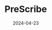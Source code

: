 ---
title: "PreScribe"
description: "Records a conversation between the doctor and the patient and transcribes it. While also giving a checklist of prescribed medications requirements to assist doctor in getting the correct medication history for each patient."
date: 2024-04-23
path: "https://devpost.com/software/prescribe-audio-transcription-and-ai-based-checklist"
image: "assets/img/prescribe.png"
---